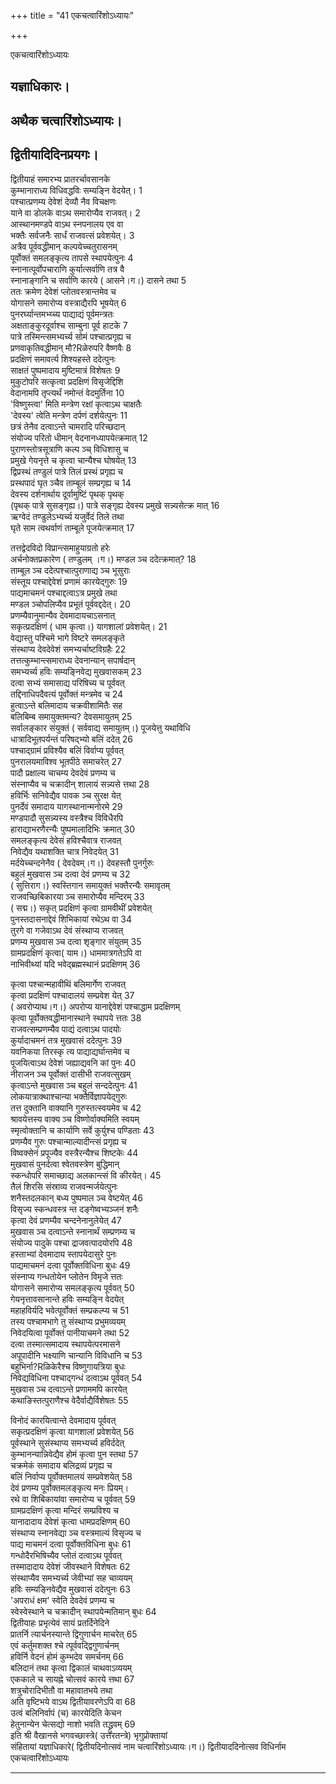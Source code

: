 +++
title = "41 एकचत्वारिंशोऽध्यायः"

+++





एकचत्वारिंशोऽध्यायः  




यज्ञाधिकारः।  
------------------  
अथैक चत्वारिंशोऽध्यायः।  
---------------------------  
द्वितीयादिदिनप्रयगः।  
-----------------------------  
द्वितीयाहं समारभ्य प्रातरर्चावसानके  
कुम्भानाराध्य विधिवद्धविः सम्यङ्नि वेदयेत्। 1  
पश्चात्प्रणम्य देवेशं देव्यौ नैव विचक्षणः  
याने वा डोलके वाऽथ समारोप्यैव राजवत्। 2  
आस्थानमण्डपे वाऽथ स्नपनालय एव वा  
भक्तैः सर्वजनैः सार्धं राजवत्सं प्रवेशयेत्। 3  
अत्रैव पूर्ववद्धीमान् कल्पयेच्चतुरासनम्  
पूर्वोक्तं समलङ्कृत्य तापसे स्थापयेत्पुनः 4  
स्नानात्पूर्वोपचाराणि कुर्यात्सर्वाणि तत्र वै  
स्नानाङ्गानि च सर्वाणि कारये ( आसने।ग।) दासने तथा 5  
ततः क्रमेण देवेशं प्लोतवस्त्रान्तमेव च  
योगासने समारोप्य वस्त्राद्यैरपि भूषयेत् 6  
पुनरर्घ्यान्तमभ्य्च्य पाद्याद्यं पूर्वमन्त्रतः  
अक्षताङ्कुरदूर्वाश्च साम्बुना पूर्व हाटके 7  
पात्रे तस्मिन्त्समभ्यर्च्य सोमं पश्चात्प्रगृह्य च  
प्रणवाकृतिवद्धीमान् मौ?Rळेरुपरि वैष्णवैः 8  
प्रदक्षिणं समावर्त्य शिश्यहस्ते ददेत्पुनः  
साक्षतं पुष्पमादाय मुष्टिमात्रं विशेषतः 9  
मुकुटोपरि सत्कृत्वा प्रदक्षिणं विसृजेद्दिशि  
वेदानामपि तृप्त्यर्थं नमोन्तं वेदमुर्तिना 10  
'विष्णुस्त्वा' मिति मन्त्रेण रक्षां कृत्वाऽथ चाक्षतैः  
'देवस्य' त्वेति मन्त्रेण दर्पणं दर्शयेत्पुनः 11  
छत्रं तेनैव दत्वाऽन्ते चामरादि परिच्छदान्  
संयोज्य परितो धीमान् वेदनानध्यापयेत्क्रमात् 12  
पुराणस्तोत्रसूत्राणि कल्प ञ्च् विधिशासु च  
प्रमुखे गेयनृत्ते च कृत्वा चान्यैश्च घोषयेत् 13  
द्विप्रस्थं तण्डुलं पात्रे तिलं प्रस्थं प्रगृह्य च  
प्रस्थपादं घृत ञ्चैव ताम्बूलं सम्प्रगृह्य च 14  
देवस्य दर्शनार्थाय दूर्वामुष्टिं पृथक् पृथक्  
(पृथक् पात्रे सुसङ्गृह्य।) पात्रे सङ्गृह्य देवस्य प्रमुखे सन्न्यसेत्क्र मात् 16  
ऋग्वेदं तण्डुलेऽभ्यर्च्य यजुर्वेदं तिले तथा  
घृते साम त्वथर्वाणं ताम्बूले पूजयेत्क्रमात् 17  
  
  
तत्तद्वेदविदो विप्रान्त्समाहुयाग्रतो हरेः  
अर्चनोक्तप्रकारेण ( तण्डुलम् ।ग।) मण्डल ञ्च ददेत्क्रमात्? 18  
ताम्बूल ञ्च ददेत्पश्चात्पुराणाद्य ञ्च भूसुराः  
संस्तूय पश्चाद्देवेशं प्रणामं कारयेद्गुरुः 19  
पाद्यमाचमनं पश्चाद्दत्वाऽत्र प्रमुखे तथा  
मण्डल ञ्चोपलिप्यैव प्रभूतं पूर्ववद्ददेत्। 20  
प्रणम्यैवानुमान्यैव देवमादायचाऽसनात्  
सकृत्प्रदक्षिणं ( धाम कृत्वा।) यागशालां प्रवेशयेत्। 21  
वेद्यास्तु पश्चिमे भागे विष्टरे समलङ्कृते  
संस्थाप्य देवदेवेशं समभ्यर्चाष्टविग्रहैः 22  
तत्तत्कुम्भान्त्समाराध्य देवनान्यान् सपार्षदान्  
समभ्यर्च्य हविः सम्यङ्निवेद्य मुखवासकम् 23  
दत्वा सभ्यं समासाद्य परिषिच्य च पूर्ववत्  
तद्दिनाधिपदैवत्यं पूर्वोक्तं मन्त्रमेव च 24  
हुत्वाऽन्ते बलिमादाय चक्रवीशामितैः सह  
बलिबिम्ब समायुक्तमन्य? देवसमायुतम् 25  
सर्वालङ्कार संयुक्तं ( सर्ववाद्य समायुतम्।) पूजयेत्तु यथाविधि  
धात्रादिभूतपर्यन्तं परिषद्भ्यो बलिं ददेत् 26  
पश्चाद्ग्रामं प्रविश्यैव बलिं विर्वाप्य पूर्ववत्  
पुनरालयमाविश्व भूतपीठे समाचरेत् 27  
पादौ प्रक्षाल्य चाचम्य देवदेवं प्रणम्य च  
संस्नाप्यैव च चक्रादीन् शालायं सन्न्यसे त्तथा 28  
हविर्भिः सनिवेद्यैव पावक ञ्च सुरक्ष येत्  
पुनर्देवं समादाय यागस्थानान्मनोरमे 29  
मण्डपादौ सुसन्न्यस्य वस्त्रैश्च विविधैरपि  
हाराद्याभरणैरन्यैः पुष्पमालादिभिः क्रमात् 30  
समलङ्कृत्य देवेसं हविश्चैवात्र राजवत्  
निवेद्यैव यथाशक्ति चात्र निवेदयेत् 31  
मर्दयेच्चन्दनेनैव ( देवदेवम्।ग।) देवहस्तौ पुनर्गुरुः  
बहुलं मुखवास ञ्च दत्वा देवं प्रणम्य च 32  
( सुत्तिराग।) स्वस्तिगान समायुक्तं भक्तैरन्यैः समावृतम्  
राजवच्छिबिकारया ञ्च समारोप्यैव मन्दिरम् 33  
( सद्म।) सकृत् प्रदक्षिणं कृत्वा ग्रामवीथीं प्रवेशयेत्  
पुनस्तदासनाद्देवं शिभिकायां रथेऽथ वा 34  
तुरगे वा गजेवाऽथ देवं संस्थाप्य राजवत्  
प्रणम्य मुखवास ञ्च दत्वा शृङ्गार संयुतम् 35  
ग्रामप्रदक्षिणं कृत्वा( याम।) धाममात्रगतेऽपि वा  
नाभिवीथ्यां यदि भवेद्‌ब्रह्मस्थानं प्रदक्षिणम् 36  
  
  
कृत्वा पश्चान्महावीथिं बलिमार्गेण राजवत्  
कृत्वा प्रदक्षिणं पश्चादालयं सम्प्रवेश येत् 37  
( अवरोप्याथ।ग।) अपरोप्य यानाद्देवेशं पश्चाद्धाम प्रदक्षिणम्  
कृत्वा पूर्वोक्तवद्धीमानास्थाने स्थापये त्ततः 38  
राजवत्सम्प्रणम्यैव पाद्यं दत्वाऽथ पादयोः  
कुर्यादाचमनं तत्र मुखवासं ददेत्पुनः 39  
यवनिकया तिरस्कृ त्य पाद्याद्यर्घान्तमेव च  
पूजयित्वाऽथ देवेशं जह्याद्यवनि कां पुनः 40  
नीराजन ञ्च पूर्वोक्तं दासीभी राजवत्सुखम्  
कृत्वाऽन्ते मुखवास ञ्च बहुलं सन्ददेत्पुनः 41  
लोकयात्राक्थाश्चान्या भक्तैर्विज्ञापयेद्गुरुः  
तत्त दुक्तानि वाक्यानि गुरुस्तत्स्वयमेव च 42  
श्रावयेत्तस्य वाक्य ञ्च विष्णोर्वाक्यमिति स्वयम्  
स्मृत्वोक्तानि च कार्याणि सर्वे कुर्युश्च पण्डिताः 43  
प्रणम्यैव गुरुः पश्चान्माल्यादीन्त्सं प्रगृह्य च  
विष्वक्सेनं प्रपूज्यैव वस्त्रैरन्यैश्च शिष्टकेः 44  
मुखवासं पुनर्दत्वा श्वेतवस्त्रेण बुद्धिमान्  
स्कन्धोपरि समाच्छाद्य अलकान्त्सं वि कीरयेत्। 45  
तैलं शिरसि संस्राव्य राजवन्मर्जयेत्पुनः  
शनैस्तदलकान् बध्य पुष्पमाल ञ्च वेष्टयेत् 46  
विसृज्य स्कन्धवस्त्र न्त दङ्गेष्वभ्यञ्जनं शनैः  
कृत्वा देवं प्रणम्यैव चन्दनेनानुलेयेत् 47  
मुखवास ञ्च दत्वाऽन्ते स्नानार्थं सम्प्रणम्य च  
संयोज्य पादुके पश्चा द्राजवत्पादयोरपि 48  
हस्ताभ्यां देवमादाय स्तापयेदासुरे पुनः  
पाद्यमाचमनं दत्वा पूर्वोक्तविधिना बुधः 49  
संस्नाप्य गन्धतोयेन प्लोतेन विमृजे त्ततः  
योगासने समारोप्य समलङ्कृत्य पूर्ववत् 50  
गेयनृत्तावसानान्ते हविः सम्यङ्नि वेदयेत्  
महाहविर्यदि भवेत्पूर्वोक्तं सम्प्रकल्प्य च 51  
तस्य पश्चामभागे तु संस्थाप्य प्रभुमव्ययम्  
निवेदयित्वा पूर्वोक्तं पानीयाचमने तथा 52  
दत्वा तस्मात्समादाय स्थापयेत्परमासने  
अपूपादीनि भक्ष्याणि चान्यानि विविधानि च 53  
बहुभिर्ना?Rळिकेरैश्च विष्णुगायत्रिया बुधः  
निवेद्यविधिना पश्चाद्गन्धं दत्वाऽथ पूर्ववत् 54  
मुखवास ञ्च दत्वाऽन्ते प्रणाममपि कारयेत्  
कथाङिस्तत्पुराणैश्च वेदैर्वाद्यैर्विशेषतः 55  
  
  
विनोदं कारयित्वान्ते देवमादाय पूर्ववत्  
सकृत्प्रदक्षिणं कृत्वा यागशालां प्रवेशयेत् 56  
पूर्वस्थाने सुसंस्थाप्य समभ्यर्च्य हविर्ददेत्  
कुम्भानन्यान्निवेद्यैव होमं कृत्वा पुन स्तथा 57  
चक्रमेकं समादाय बलिद्रव्यं प्रगृह्य च  
बलिं निर्वाप्य पूर्वोक्तमालयं सम्प्रवेशयेत् 58  
देवं प्रणम्य पूर्वोक्तमलङ्कृत्य मनः प्रियम्।  
रथे वा शिबिकायांवा समारोप्य च पूर्ववत् 59  
ग्रामप्रदक्षिणं कृत्वा मन्दिरं सम्प्रविश्य च  
यानादादाय देवेशं कृत्वा धामप्रदक्षिणम् 60  
संस्थाप्य स्नानवेद्या ञ्च वस्त्रमाल्यं विसृज्य च  
पाद्य माचमनं दत्वा पूर्वोक्तविधिना बुधः 61  
गन्धोदैरभिषिच्यैव प्लोतं दत्वाऽथ पूर्ववत्  
तस्मादादाय देवेशं जीवस्थाने विशेषतः 62  
संस्थाप्यैव समभ्यर्च्य जेवीभ्यां सह चाव्ययम्  
हविः सम्यङ्निवेद्यैव मुखवासं ददेत्पुनः 63  
'अपराधं क्षम' स्वेति देवदेवं प्रणम्य च  
स्वेस्वेस्थाने च चक्रादीन् स्थापयेन्मतिमान् बुधः 64  
द्वितीयाहः प्रभृत्येवं सायं प्रतर्दिनेदिने  
प्रातर्नि त्यार्चनस्यान्ते द्विगुणार्चन माचरेत् 65  
एवं कर्तुमशक्त श्चे त्पूर्ववद्द्विगुणार्चनम्  
हविर्नि वेदनं होमं कुम्भदेव समर्चनम् 66  
बलिदानं तथा कृत्वा द्विकालं चाथवाऽव्ययम्  
एककाले च सायह्ने चोत्सवं कारये त्तथा 67  
शत्रुचोरादिभीतौ वा महावातभये तथा  
अति वृष्टिभये वाऽथ द्वितीयावरणेऽपि वा 68  
उत्वं बलिनिर्वापं (च) कारयेदिति केचन  
हेतुनान्येन चेत्सद्यो नाशो भवति तद्ध्रुवम् 69  
इति श्री वैखानसे भगवच्छास्त्रे( उत्तरतन्त्रे) भृगुप्रोक्तायां  
संहितायां यज्ञाधिकारे( द्वितीयदिनोत्सवं नाम चत्वारिंशोऽध्यायः।ग।) द्वितीयाददिनोत्सव विधिर्नाम  
एकचत्वारिंशोऽध्यायः  

------------------------------------------------------------------------

